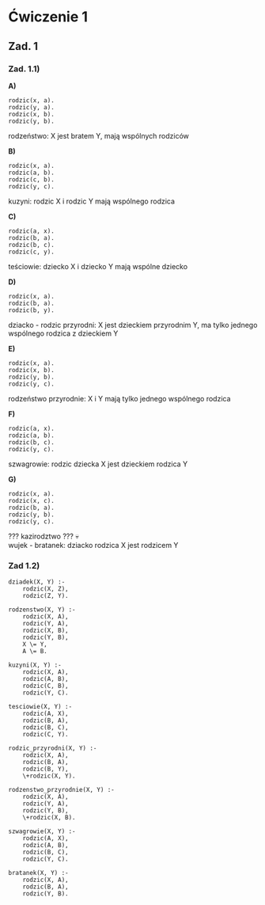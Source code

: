 # **Ćwiczenie 1**

## **Zad. 1**

### Zad. 1.1)

**A)**  
```
rodzic(x, a).
rodzic(y, a).
rodzic(x, b).
rodzic(y, b).
```

rodzeństwo: X jest bratem Y, mają wspólnych rodziców

**B)**
```
rodzic(x, a).
rodzic(a, b).
rodzic(c, b).
rodzic(y, c).
```

kuzyni: rodzic X i rodzic Y mają wspólnego rodzica

**C)**
```
rodzic(a, x).
rodzic(b, a).
rodzic(b, c).
rodzic(c, y).
```

teściowie: dziecko X i dziecko Y mają wspólne dziecko

**D)**
```
rodzic(x, a).
rodzic(b, a).
rodzic(b, y).
```

dziacko - rodzic przyrodni: X jest dzieckiem przyrodnim Y, ma tylko jednego wspólnego rodzica z dzieckiem Y

**E)**
```
rodzic(x, a).
rodzic(x, b).
rodzic(y, b).
rodzic(y, c).
```

rodzeństwo przyrodnie: X i Y mają tylko jednego wspólnego rodzica

**F)** 
```
rodzic(a, x).
rodzic(a, b).
rodzic(b, c).
rodzic(y, c).
```

szwagrowie: rodzic dziecka X jest dzieckiem rodzica Y

**G)** 
```
rodzic(x, a).
rodzic(x, c).
rodzic(b, a).
rodzic(y, b).
rodzic(y, c).
```

??? kazirodztwo ??? 💀  
wujek - bratanek: dziacko rodzica X jest rodzicem Y

### Zad 1.2)
```
dziadek(X, Y) :-
    rodzic(X, Z),
    rodzic(Z, Y).

rodzenstwo(X, Y) :-
    rodzic(X, A),
    rodzic(Y, A),
    rodzic(X, B),
    rodzic(Y, B),
    X \= Y,
    A \= B.

kuzyni(X, Y) :-
    rodzic(X, A),
    rodzic(A, B),
    rodzic(C, B),
    rodzic(Y, C).

tesciowie(X, Y) :-
    rodzic(A, X),
    rodzic(B, A),
    rodzic(B, C),
    rodzic(C, Y).

rodzic_przyrodni(X, Y) :-
    rodzic(X, A),
    rodzic(B, A),
    rodzic(B, Y),
    \+rodzic(X, Y).

rodzenstwo_przyrodnie(X, Y) :-
    rodzic(X, A),
    rodzic(Y, A),
    rodzic(Y, B),
    \+rodzic(X, B).

szwagrowie(X, Y) :-
    rodzic(A, X),
	rodzic(A, B),
	rodzic(B, C),
	rodzic(Y, C).

bratanek(X, Y) :-
    rodzic(X, A),
    rodzic(B, A),
    rodzic(Y, B).
```